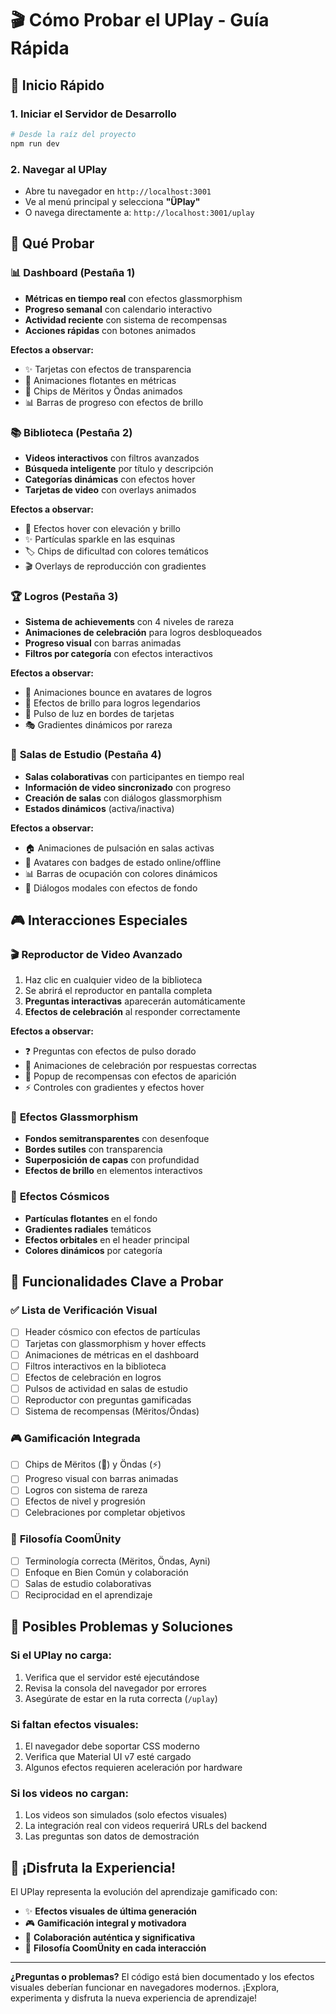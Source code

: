 # 🎬 Cómo Probar el UPlay - Guía Rápida

## 🚀 Inicio Rápido

### 1. Iniciar el Servidor de Desarrollo
```bash
# Desde la raíz del proyecto
npm run dev
```

### 2. Navegar al UPlay
- Abre tu navegador en `http://localhost:3001`
- Ve al menú principal y selecciona **"ÜPlay"**
- O navega directamente a: `http://localhost:3001/uplay`

## 🎯 Qué Probar

### 📊 **Dashboard (Pestaña 1)**
- **Métricas en tiempo real** con efectos glassmorphism
- **Progreso semanal** con calendario interactivo
- **Actividad reciente** con sistema de recompensas
- **Acciones rápidas** con botones animados

**Efectos a observar:**
- ✨ Tarjetas con efectos de transparencia
- 🌟 Animaciones flotantes en métricas
- 💎 Chips de Mëritos y Öndas animados
- 📊 Barras de progreso con efectos de brillo

### 📚 **Biblioteca (Pestaña 2)**
- **Videos interactivos** con filtros avanzados
- **Búsqueda inteligente** por título y descripción
- **Categorías dinámicas** con efectos hover
- **Tarjetas de video** con overlays animados

**Efectos a observar:**
- 🎨 Efectos hover con elevación y brillo
- ✨ Partículas sparkle en las esquinas
- 🏷️ Chips de dificultad con colores temáticos
- 🎬 Overlays de reproducción con gradientes

### 🏆 **Logros (Pestaña 3)**
- **Sistema de achievements** con 4 niveles de rareza
- **Animaciones de celebración** para logros desbloqueados
- **Progreso visual** con barras animadas
- **Filtros por categoría** con efectos interactivos

**Efectos a observar:**
- 🎉 Animaciones bounce en avatares de logros
- 🌟 Efectos de brillo para logros legendarios
- 💫 Pulso de luz en bordes de tarjetas
- 🎭 Gradientes dinámicos por rareza

### 👥 **Salas de Estudio (Pestaña 4)**
- **Salas colaborativas** con participantes en tiempo real
- **Información de video sincronizado** con progreso
- **Creación de salas** con diálogos glassmorphism
- **Estados dinámicos** (activa/inactiva)

**Efectos a observar:**
- 🏠 Animaciones de pulsación en salas activas
- 👫 Avatares con badges de estado online/offline
- 📊 Barras de ocupación con colores dinámicos
- 💬 Diálogos modales con efectos de fondo

## 🎮 Interacciones Especiales

### 🎬 **Reproductor de Video Avanzado**
1. Haz clic en cualquier video de la biblioteca
2. Se abrirá el reproductor en pantalla completa
3. **Preguntas interactivas** aparecerán automáticamente
4. **Efectos de celebración** al responder correctamente

**Efectos a observar:**
- ❓ Preguntas con efectos de pulso dorado
- 🎉 Animaciones de celebración por respuestas correctas
- 💎 Popup de recompensas con efectos de aparición
- ⚡ Controles con gradientes y efectos hover

### 🎨 **Efectos Glassmorphism**
- **Fondos semitransparentes** con desenfoque
- **Bordes sutiles** con transparencia
- **Superposición de capas** con profundidad
- **Efectos de brillo** en elementos interactivos

### 🌌 **Efectos Cósmicos**
- **Partículas flotantes** en el fondo
- **Gradientes radiales** temáticos
- **Efectos orbitales** en el header principal
- **Colores dinámicos** por categoría

## 🎯 Funcionalidades Clave a Probar

### ✅ **Lista de Verificación Visual**
- [ ] Header cósmico con efectos de partículas
- [ ] Tarjetas con glassmorphism y hover effects
- [ ] Animaciones de métricas en el dashboard
- [ ] Filtros interactivos en la biblioteca
- [ ] Efectos de celebración en logros
- [ ] Pulsos de actividad en salas de estudio
- [ ] Reproductor con preguntas gamificadas
- [ ] Sistema de recompensas (Mëritos/Öndas)

### 🎮 **Gamificación Integrada**
- [ ] Chips de Mëritos (💎) y Öndas (⚡)
- [ ] Progreso visual con barras animadas
- [ ] Logros con sistema de rareza
- [ ] Efectos de nivel y progresión
- [ ] Celebraciones por completar objetivos

### 🌟 **Filosofía CoomÜnity**
- [ ] Terminología correcta (Mëritos, Öndas, Ayni)
- [ ] Enfoque en Bien Común y colaboración
- [ ] Salas de estudio colaborativas
- [ ] Reciprocidad en el aprendizaje

## 🐛 Posibles Problemas y Soluciones

### Si el UPlay no carga:
1. Verifica que el servidor esté ejecutándose
2. Revisa la consola del navegador por errores
3. Asegúrate de estar en la ruta correcta (`/uplay`)

### Si faltan efectos visuales:
1. El navegador debe soportar CSS moderno
2. Verifica que Material UI v7 esté cargado
3. Algunos efectos requieren aceleración por hardware

### Si los videos no cargan:
1. Los videos son simulados (solo efectos visuales)
2. La integración real con videos requerirá URLs del backend
3. Las preguntas son datos de demostración

## 🎉 ¡Disfruta la Experiencia!

El UPlay representa la evolución del aprendizaje gamificado con:
- ✨ **Efectos visuales de última generación**
- 🎮 **Gamificación integral y motivadora**
- 🤝 **Colaboración auténtica y significativa**
- 🌟 **Filosofía CoomÜnity en cada interacción**

---

**¿Preguntas o problemas?** El código está bien documentado y los efectos visuales deberían funcionar en navegadores modernos. ¡Explora, experimenta y disfruta la nueva experiencia de aprendizaje! 